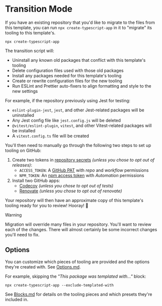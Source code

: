 # Transition Mode

If you have an existing repository that you'd like to migrate to the files from this template, you can run `npx create-typescript-app` in it to "migrate" its tooling to this template's.

```shell
npx create-typescript-app
```

The transition script will:

- Uninstall any known old packages that conflict with this template's tooling
- Delete configuration files used with those old packages
- Install any packages needed for this template's tooling
- Create or rewrite configuration files for the new tooling
- Run ESLint and Prettier auto-fixers to align formatting and style to the new settings

For example, if the repository previously using Jest for testing:

- `eslint-plugin-jest`, `jest`, and other Jest-related packages will be uninstalled
- Any Jest config file like `jest.config.js` will be deleted
- `@vitest/eslint-plugin`, `vitest`, and other Vitest-related packages will be installed
- A `vitest.config.ts` file will be created

You'll then need to manually go through the following two steps to set up tooling on GitHub:

1. Create two tokens in [repository secrets](https://docs.github.com/en/actions/security-guides/encrypted-secrets) _(unless you chose to opt out of releases)_:
   - `ACCESS_TOKEN`: A [GitHub PAT](https://github.com/settings/tokens/new) with _repo_ and _workflow_ permissions
   - `NPM_TOKEN`: An [npm access token](https://docs.npmjs.com/creating-and-viewing-access-tokens/) with _Automation_ permissions
2. Install two GitHub apps:
   - [Codecov](https://github.com/marketplace/codecov) _(unless you chose to opt out of tests)_
   - [Renovate](https://github.com/marketplace/renovate) _(unless you chose to opt out of renovate)_

Your repository will then have an approximate copy of this template's tooling ready for you to review!
Hooray! 🥳

> [!WARNING]
> Migration will override many files in your repository.
> You'll want to review each of the changes.
> There will almost certainly be some incorrect changes you'll need to fix.

## Options

You can customize which pieces of tooling are provided and the options they're created with.
See [Options.md](./Options.md).

For example, skipping the _"This package was templated with..."_ block:

```shell
npx create-typescript-app --exclude-templated-with
```

See [Blocks.md](./Blocks.md) for details on the tooling pieces and which presets they're included in.
